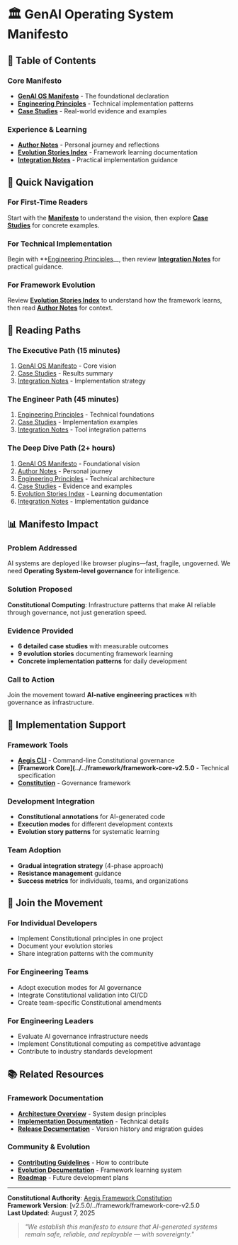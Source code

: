 <!--
# 🏛️ GenAI Operating System Manifesto

@aegisFrameworkVersion: 2.5.0tent: Navigation index for the GenAI Operating System Manifesto documentation
@context: Central hub for manifesto exploration and implementation guidance
@manifestoRef: Primary navigation for manifesto ecosystem
-->

# 🏛️ GenAI Operating System Manifesto

## 📜 Table of Contents

### **Core Manifesto**

- **[GenAI OS Manifesto](./genai-os-manifesto.md)** - The foundational declaration
- **[Engineering Principles](./principles.md)** - Technical implementation patterns
- **[Case Studies](./case-studies.md)** - Real-world evidence and examples

### **Experience & Learning**

- **[Author Notes](./author-notes.md)** - Personal journey and reflections
- **[Evolution Stories Index](./evs-index.md)** - Framework learning documentation
- **[Integration Notes](./integration-notes.md)** - Practical implementation guidance

## 🎯 Quick Navigation

### **For First-Time Readers**

Start with the **[Manifesto](./genai-os-manifesto.md)** to understand the vision, then explore
**[Case Studies](./case-studies.md)** for concrete examples.

### **For Technical Implementation**

Begin with **[Engineering Principles](./principles.md)__, then review **[Integration Notes](./integration-notes.md)**
for practical guidance.

### **For Framework Evolution**

Review **[Evolution Stories Index](./evs-index.md)** to understand how the framework learns, then read
**[Author Notes](./author-notes.md)** for context.

## 🧭 Reading Paths

### **The Executive Path** (15 minutes)

1. [GenAI OS Manifesto](./genai-os-manifesto.md) - Core vision
2. [Case Studies](./case-studies.md#cross-case-analysis) - Results summary
3. [Integration Notes](./integration-notes.md#team-adoption-strategy) - Implementation strategy

### **The Engineer Path** (45 minutes)

1. [Engineering Principles](./principles.md) - Technical foundations
2. [Case Studies](./case-studies.md) - Implementation examples
3. [Integration Notes](./integration-notes.md) - Tool integration patterns

### **The Deep Dive Path** (2+ hours)

1. [GenAI OS Manifesto](./genai-os-manifesto.md) - Foundational vision
2. [Author Notes](./author-notes.md) - Personal journey
3. [Engineering Principles](./principles.md) - Technical architecture
4. [Case Studies](./case-studies.md) - Evidence and examples
5. [Evolution Stories Index](./evs-index.md) - Learning documentation
6. [Integration Notes](./integration-notes.md) - Implementation guidance

## 📊 Manifesto Impact

### **Problem Addressed**

AI systems are deployed like browser plugins—fast, fragile, ungoverned. We need **Operating System-level governance**
for intelligence.

### **Solution Proposed**

**Constitutional Computing**: Infrastructure patterns that make AI reliable through governance, not just generation
speed.

### **Evidence Provided**

- **6 detailed case studies** with measurable outcomes
- **9 evolution stories** documenting framework learning
- **Concrete implementation patterns** for daily development

### **Call to Action**

Join the movement toward **AI-native engineering practices** with governance as infrastructure.

## 🔧 Implementation Support

### **Framework Tools**

- **[Aegis CLI](../../README.md#installation)** - Command-line Constitutional governance
- **[Framework Core](../../framework/framework-core-v2.5.0** - Technical specification
- **[Constitution](../../CONSTITUTION.md)** - Governance framework

### **Development Integration**

- **Constitutional annotations** for AI-generated code
- **Execution modes** for different development contexts
- **Evolution story patterns** for systematic learning

### **Team Adoption**

- **Gradual integration strategy** (4-phase approach)
- **Resistance management** guidance
- **Success metrics** for individuals, teams, and organizations

## 🌊 Join the Movement

### **For Individual Developers**

- Implement Constitutional principles in one project
- Document your evolution stories
- Share integration patterns with the community

### **For Engineering Teams**

- Adopt execution modes for AI governance
- Integrate Constitutional validation into CI/CD
- Create team-specific Constitutional amendments

### **For Engineering Leaders**

- Evaluate AI governance infrastructure needs
- Implement Constitutional computing as competitive advantage
- Contribute to industry standards development

## 📚 Related Resources

### **Framework Documentation**

- **[Architecture Overview](../architecture.md)** - System design principles
- **[Implementation Documentation](../implementation/)** - Technical details
- **[Release Documentation](../releases/)** - Version history and migration guides

### **Community & Evolution**

- **[Contributing Guidelines](../../CONTRIBUTING.md)** - How to contribute
- **[Evolution Documentation](../evolution/)** - Framework learning system
- **[Roadmap](../roadmap/)** - Future development plans

---

**Constitutional Authority**: [Aegis Framework Constitution](../../CONSTITUTION.md)  
**Framework Version**: [v2.5.0/../framework/framework-core-v2.5.0  
**Last Updated**: August 7, 2025

> _"We establish this manifesto to ensure that AI-generated systems remain safe, reliable, and replayable — with
> sovereignty."_

